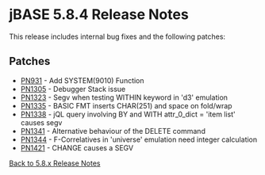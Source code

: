 # jBASE 5.8.4 Release Notes

<PageHeader />

This release includes internal bug fixes and the following patches:

## Patches

- [PN931](./pn931/README.md)    - Add SYSTEM(9010) Function  
- [PN1305](./pn1305/README.md)  - Debugger Stack issue  
- [PN1323](./pn1323/README.md)  - Segv when testing WITHIN keyword in 'd3' emulation  
- [PN1335](./pn1335/README.md)  - BASIC FMT inserts CHAR(251) and space on fold/wrap
- [PN1338](./pn1338/README.md)  - jQL query involving BY and WITH attr_0_dict = 'item list' causes segv
- [PN1341](./pn1341/README.md)  - Alternative behaviour of the DELETE command  
- [PN1344](./pn1344/README.md)  - F-Correlatives in 'universe' emulation need integer calculation  
- [PN1421](./pn1421/README.md)  - CHANGE causes a SEGV  

[Back to 5.8.x Release Notes](./../README.md)
  
<PageFooter />
